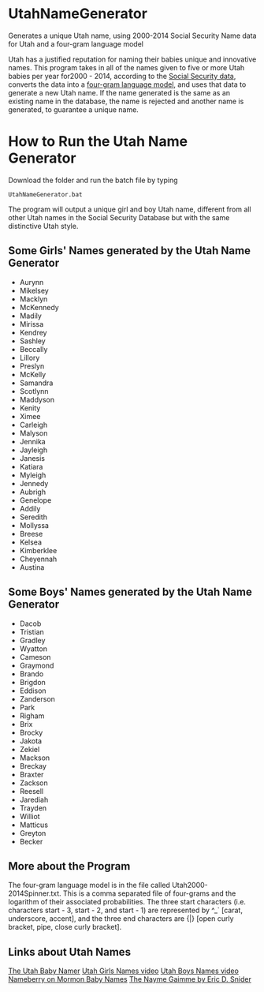 # UtahNameGenerator
Generates a unique Utah name, using 2000-2014 Social Security Name data for Utah and a four-gram language model


Utah has a justified reputation for naming their babies unique and innovative names. This program takes in all of the names given to five or more Utah babies per year for2000 - 2014, according to the [Social Security data](http://www.ssa.gov/oact/babynames/limits.html), converts the data into a [four-gram language model](http://en.wikipedia.org/wiki/N-gram), and uses that data to generate a new Utah name. If the name generated is the same as an existing name in the database, the name is rejected and another name is generated, to guarantee a unique name.
# How to Run the Utah Name Generator
Download the folder and run the batch file by typing

```
UtahNameGenerator.bat
```

The program will output a unique girl and boy Utah name, different from all other Utah names in the Social Security Database but with the same distinctive Utah style.


## Some Girls' Names generated by the Utah Name Generator
* Aurynn
* Mikelsey
* Macklyn
* McKennedy
* Madily
* Mirissa
* Kendrey
* Sashley
* Beccally
* Lillory
* Preslyn
* McKelly
* Samandra
* Scotlynn
* Maddyson
* Kenity
* Ximee
* Carleigh
* Malyson
* Jennika
* Jayleigh
* Janesis
* Katiara
* Myleigh
* Jennedy
* Aubrigh
* Genelope
* Addily
* Seredith
* Mollyssa
* Breese
* Kelsea
* Kimberklee
* Cheyennah
* Austina


## Some Boys' Names generated by the Utah Name Generator
* Dacob
* Tristian
* Gradley
* Wyatton
* Cameson
* Graymond
* Brando
* Brigdon
* Eddison
* Zanderson
* Park
* Righam
* Brix
* Brocky
* Jakota
* Zekiel
* Mackson
* Breckay
* Braxter
* Zackson
* Reesell
* Jarediah
* Trayden
* Williot
* Matticus
* Greyton
* Becker


## More about the Program
The four-gram language model is in the file called Utah2000-2014Spinner.txt. This is a comma separated file of four-grams and the logarithm of their associated probabilities. The three start characters (i.e.  characters start - 3, start - 2, and start - 1) are represented by ^_` [carat, underscore, accent], and the three end characters are {|} [open curly bracket, pipe, close curly bracket].


## Links about Utah Names
[The Utah Baby Namer](http://wesclark.com/ubn/)
[Utah Girls Names video](http://www.youtube.com/watch?v=BfIehCrO4Zs)
[Utah Boys Names video](http://www.youtube.com/watch?v=GXPrtJKPmB0)
[Nameberry on Mormon Baby Names](http://nameberry.com/blog/mormon-baby-names-traditions-and-trends)
[The Nayme Gaimme by Eric D. Snider](http://www.ericdsnider.com/snide/the-nayme-gaimme/)